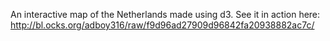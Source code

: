 An interactive map of the Netherlands made using d3. See it in action here: http://bl.ocks.org/adboy316/raw/f9d96ad27909d96842fa20938882ac7c/
